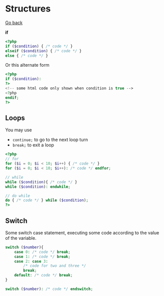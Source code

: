 # Structures

[Go back](..)

**if**

```php
<?php
if ($condition) { /* code */ }
elseif ($condition) { /* code */ }
else { /* code */ }
```

Or this alternate form

```php
<?php
if ($condition):
?>
<!-- some html code only shown when condition is true -->
<?php
endif;
?>
```

<div class="sr"></div>

## Loops

You may use

* ``continue;`` to go  to the next loop turn
* ``break;`` to exit a loop

```php
<?php
// for
for ($i = 0; $i < 10; $i++) { /* code */ }
for ($i = 0; $i < 10; $i++): /* code */ endfor;

// while
while ($condition){ /* code */ }
while ($condition): endwhile;

// do while
do { /* code */ } while ($condition);
?>
```

<div class="sr"></div>

## Switch

Some switch case statement, executing some
code according to the value of the variable.

```php
switch ($number){
    case 0: /* code */ break;
    case 1: /* code */ break;
    case 2: case 3:
        /* code for two and three */
        break;
    default: /* code */ break;
}

switch ($number): /* code */ endswitch;
```